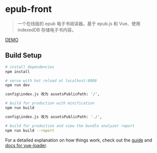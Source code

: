 # epub-front

> 一个在线版的 epub 电子书阅读器。基于 epub.js 和 Vue、使用 indexedDB 存储电子书内容。

[DEMO](https://epub.yunser.com/)

## Build Setup

``` bash
# install dependencies
npm install

# serve with hot reload at localhost:8080
npm run dev

config\index.js 改为 assetsPublicPath: '/',

# build for production with minification
npm run build

config\index.js 改为 assetsPublicPath: './',

# build for production and view the bundle analyzer report
npm run build --report
```

For a detailed explanation on how things work, check out the [guide](http://vuejs-templates.github.io/webpack/) and [docs for vue-loader](http://vuejs.github.io/vue-loader).
